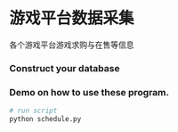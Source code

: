 游戏平台数据采集
===============
各个游戏平台游戏求购与在售等信息

### Construct your database


### Demo on how to use these program.
```python
# run script
python schedule.py
```
